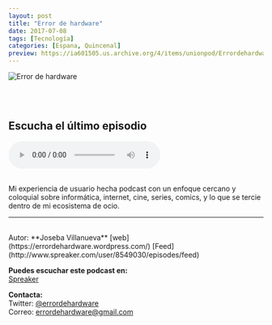 ```yaml
---
layout: post
title: "Error de hardware"
date: 2017-07-08 
tags: [Tecnología]
categories: [Espana, Quincenal]
preview: https://ia601505.us.archive.org/4/items/unionpod/Errordehardware300.jpeg
---
```


![Error de hardware](https://ia601505.us.archive.org/4/items/unionpod/Errordehardware500.jpeg)

<br/>
<br/>

## Escucha el último episodio

<!--reproductor-feed=http://www.spreaker.com/user/8549030/episodes/feed-->
<!--reproductor-start-->
<audio id="audio" preload="auto" controls="" src="http://api.spreaker.com/download/episode/12790587/podcast_1505308732.mp3"></audio>
<!--reproductor-end-->

<br/>  
Mi experiencia de usuario hecha podcast con un enfoque cercano y coloquial sobre informática, internet, cine, series, comics, y lo que se tercie dentro de mi ecosistema de ocio.

_ _ _
<br>
Autor: **Joseba Villanueva**  
[web](https://errordehardware.wordpress.com/)  
[Feed](http://www.spreaker.com/user/8549030/episodes/feed)  


**Puedes escuchar este podcast en:**  
[Spreaker](https://www.spreaker.com/user/joseba_villanueva)  



**Contacta:**  
Twitter: [@errordehardware](https://twitter.com/errordehardware)  
Correo: [errordehardware@gmail.com](mailto:errordehardware@gmail.com)  

